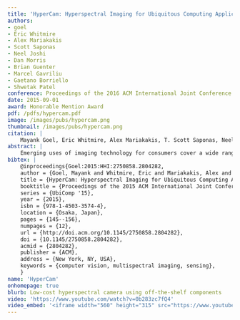 ```yaml
---
title: 'HyperCam: Hyperspectral Imaging for Ubiquitous Computing Applications'
authors: 
- goel
- Eric Whitmire
- Alex Mariakakis
- Scott Saponas
- Neel Joshi
- Dan Morris
- Brian Guenter
- Marcel Gavriliu
- Gaetano Borriello
- Shwetak Patel
conference: Proceedings of the 2016 ACM International Joint Conference on Pervasive and Ubiquitous Computing (UbiComp '15)
date: 2015-09-01
award: Honorable Mention Award
pdf: /pdfs/hypercam.pdf
image: /images/pubs/hypercam.png
thumbnail: /images/pubs/hypercam.png
citation: |
    Mayank Goel, Eric Whitmire, Alex Mariakakis, T. Scott Saponas, Neel Joshi, Dan Morris, Brian Guenter, Marcel Gavriliu, Gaetano Borriello, and Shwetak N. Patel. 2015. HyperCam: hyperspectral imaging for ubiquitous computing applications. In Proceedings of the 2015 ACM International Joint Conference on Pervasive and Ubiquitous Computing (UbiComp '15). ACM, New York, NY, USA, 145-156. DOI: http://dx.doi.org/10.1145/2750858.2804282
abstract: |
    Emerging uses of imaging technology for consumers cover a wide range of application areas from health to interaction techniques; however, typical cameras primarily transduce light from the visible spectrum into only three overlapping components of the spectrum: red, blue, and green. In contrast, hyperspectral imaging breaks down the electromagnetic spectrum into more narrow components and expands coverage beyond the visible spectrum. While hyperspectral imaging has proven useful as an industrial technology, its use as a sensing approach has been fragmented and largely neglected by the UbiComp community. We explore an approach to make hyperspectral imaging easier and bring it closer to the end-users. HyperCam provides a low-cost implementation of a multispectral camera and a software approach that automatically analyzes the scene and provides a user with an optimal set of images that try to capture the salient information of the scene. We present a number of use-cases that demonstrate HyperCam's usefulness and effectiveness.
bibtex: |
    @inproceedings{Goel:2015:HHI:2750858.2804282,
    author = {Goel, Mayank and Whitmire, Eric and Mariakakis, Alex and Saponas, T. Scott and Joshi, Neel and Morris, Dan and Guenter, Brian and Gavriliu, Marcel and Borriello, Gaetano and Patel, Shwetak N.},
    title = {HyperCam: Hyperspectral Imaging for Ubiquitous Computing Applications},
    booktitle = {Proceedings of the 2015 ACM International Joint Conference on Pervasive and Ubiquitous Computing},
    series = {UbiComp '15},
    year = {2015},
    isbn = {978-1-4503-3574-4},
    location = {Osaka, Japan},
    pages = {145--156},
    numpages = {12},
    url = {http://doi.acm.org/10.1145/2750858.2804282},
    doi = {10.1145/2750858.2804282},
    acmid = {2804282},
    publisher = {ACM},
    address = {New York, NY, USA},
    keywords = {computer vision, multispectral imaging, sensing},
    }
name: 'HyperCam'
onhomepage: true
blurb: Low-cost hyperspectral camera using off-the-shelf components
video: 'https://www.youtube.com/watch?v=0b283zc7fQ4'
video_embed: '<iframe width="560" height="315" src="https://www.youtube.com/embed/0b283zc7fQ4" frameborder="0" allowfullscreen></iframe>'
---
```

